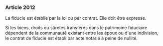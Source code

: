### Article 2012

La fiducie est établie par la loi ou par contrat. Elle doit être expresse.

Si les biens, droits ou sûretés transférés dans le patrimoine fiduciaire dépendent de la communauté existant entre les époux ou d'une indivision, le contrat de fiducie est établi par acte notarié à peine de nullité.

